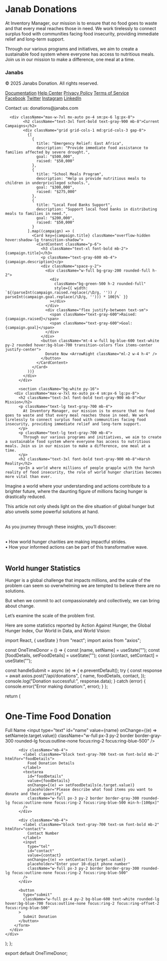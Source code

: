 # Janab Donations

At Inventory Manager, our mission is to ensure that no food goes to waste and that every meal reaches those in need. We work tirelessly to connect surplus food with communities facing food insecurity, providing immediate relief and long-term support.

Through our various programs and initiatives, we aim to create a sustainable food system where everyone has access to nutritious meals. Join us in our mission to make a difference, one meal at a time.

<footer className="bg-gray-800 text-white py-8">
        <div className="max-w-7xl mx-auto px-4 sm:px-6 lg:px-8">
          <div className="flex justify-between items-center">
            <div>
              <h3 className="text-lg font-bold mb-2">Janabs</h3>
              <p className="text-sm">© 2025 Janabs Donation. All rights reserved.</p>
            </div>
            <div className="flex space-x-4">
              <a href="#" className="text-sm hover:text-gray-400">Documentation</a>
              <a href="#" className="text-sm hover:text-gray-400">Help Center</a>
              <a href="#" className="text-sm hover:text-gray-400">Privacy Policy</a>
              <a href="#" className="text-sm hover:text-gray-400">Terms of Service</a>
            </div>
          </div>
          <div className="mt-4 flex justify-between items-center">
            <div className="flex space-x-4">
              <a href="#" className="text-sm hover:text-gray-400">Facebook</a>
              <a href="#" className="text-sm hover:text-gray-400">Twitter</a>
              <a href="#" className="text-sm hover:text-gray-400">Instagram</a>
              <a href="#" className="text-sm hover:text-gray-400">LinkedIn</a>
            </div>
            <div>
              <p className="text-sm">Contact us: donations@janabs.com</p>
            </div>
          </div>
        </div>
      </footer>

      <div className="max-w-7xl mx-auto px-4 sm:px-6 lg:px-8">
            <h2 className="text-3xl font-bold text-gray-900 mb-8">Current Campaigns</h2>
            <div className="grid grid-cols-1 md:grid-cols-3 gap-8">
              {[
                {
                  title: "Emergency Relief: East Africa",
                  description: "Provide immediate food assistance to families affected by severe drought.",
                  goal: "$500,000",
                  raised: "$50,000"
                },
                {
                  title: "School Meals Program",
                  description: "Help us provide nutritious meals to children in underprivileged schools.",
                  goal: "$300,000",
                  raised: "$275,000"
                },
                {
                  title: "Local Food Banks Support",
                  description: "Support local food banks in distributing meals to families in need.",
                  goal: "$200,000",
                  raised: "$50,000"
                }
              ].map((campaign) => (
                <Card key={campaign.title} className="overflow-hidden hover:shadow-lg transition-shadow">
                  <CardContent className="p-6">
                    <h3 className="text-xl font-bold mb-2">{campaign.title}</h3>
                    <p className="text-gray-600 mb-4">{campaign.description}</p>
                    <div className="space-y-2">
                      <div className="w-full bg-gray-200 rounded-full h-2">
                        <div 
                          className="bg-green-500 h-2 rounded-full" 
                          style={{ width: `${(parseInt(campaign.raised.replace(/\D/g, '')) / parseInt(campaign.goal.replace(/\D/g, ''))) * 100}%` }}
                        ></div>
                      </div>
                      <div className="flex justify-between text-sm">
                        <span className="text-gray-600">Raised: {campaign.raised}</span>
                        <span className="text-gray-600">Goal: {campaign.goal}</span>
                      </div>
                    </div>
                    <button className="mt-4 w-full bg-blue-600 text-white py-2 rounded hover:bg-blue-700 transition-colors flex items-center justify-center">
                      Donate Now <ArrowRight className="ml-2 w-4 h-4" />
                    </button>
                  </CardContent>
                </Card>
              ))}
            </div>
          </div>

          <section className="bg-white py-16">
        <div className="max-w-7xl mx-auto px-4 sm:px-6 lg:px-8">
          <h2 className="text-3xl font-bold text-gray-900 mb-8">Our Mission</h2>
          <p className="text-lg text-gray-700 mb-4">
            At Inventory Manager, our mission is to ensure that no food goes to waste and that every meal reaches those in need. We work tirelessly to connect surplus food with communities facing food insecurity, providing immediate relief and long-term support.
          </p>
          <p className="text-lg text-gray-700 mb-4">
            Through our various programs and initiatives, we aim to create a sustainable food system where everyone has access to nutritious meals. Join us in our mission to make a difference, one meal at a time.
          </p>
          <h2 className="text-3xl font-bold text-gray-900 mb-8">Harsh Reality</h2>
          <p>In a world where millions of people grapple with the harsh reality of food insecurity, the role of world hunger charities becomes more vital than ever.

Imagine a world where your understanding and actions contribute to a brighter future, where the daunting figure of millions facing hunger is drastically reduced.

This article not only sheds light on the dire situation of global hunger but also unveils some powerful solutions at hand. <br/><br/>

As you journey through these insights, you’ll discover:<br/><br/>

• How world hunger charities are making impactful strides.<br/>
• How your informed actions can be part of this transformative wave.<br/><br/>

<h2 className="text-3xl font-bold text-gray-900 mb-8">World hunger Statistics</h2>
Hunger is a global challenge that impacts millions, and the scale of the problem can seem so overwhelming we are tempted to believe there are no solutions.

But when we commit to act compassionately and collectively, we can bring about change.

Let’s examine the scale of the problem first.

Here are some statistics reported by Action Against Hunger, the Global Hunger Index, Our World in Data, and World Vision:</p>
        </div>
      </section>

import React, { useState } from "react";
import axios from "axios";

const OneTimeDonor = () => {
  const [name, setName] = useState("");
  const [foodDetails, setFoodDetails] = useState("");
  const [contact, setContact] = useState("");

  const handleSubmit = async (e) => {
    e.preventDefault();
    try {
      const response = await axios.post("/api/donations", {
        name,
        foodDetails,
        contact,
      });
      console.log("Donation successful:", response.data);
    } catch (error) {
      console.error("Error making donation:", error);
    }
  };

  return (
    <div className="min-h-screen bg-gray-50 p-6">
      <div className="max-w-6xl mx-auto">
        <h1 className="text-3xl font-bold text-gray-900 mb-8">One-Time Food Donation</h1>
        <form onSubmit={handleSubmit} className="p-6 bg-white rounded-lg shadow-md">
          <div className="mb-4">
            <label className="block text-gray-700 text-sm font-bold mb-2" htmlFor="name">
              Full Name
            </label>
            <input
              type="text"
              id="name"
              value={name}
              onChange={(e) => setName(e.target.value)}
              className="w-full px-3 py-2 border border-gray-300 rounded-lg focus:outline-none focus:ring-2 focus:ring-blue-500"
            />
          </div>
          
          <div className="mb-4">
            <label className="block text-gray-700 text-sm font-bold mb-2" htmlFor="foodDetails">
              Food Donation Details
            </label>
            <textarea
              id="foodDetails"
              value={foodDetails}
              onChange={(e) => setFoodDetails(e.target.value)}
              placeholder="Please describe what food items you want to donate and their quantity"
              className="w-full px-3 py-2 border border-gray-300 rounded-lg focus:outline-none focus:ring-2 focus:ring-blue-500 min-h-[100px]"
            />
          </div>

          <div className="mb-4">
            <label className="block text-gray-700 text-sm font-bold mb-2" htmlFor="contact">
              Contact Number
            </label>
            <input
              type="tel"
              id="contact"
              value={contact}
              onChange={(e) => setContact(e.target.value)}
              placeholder="Enter your 10-digit phone number"
              className="w-full px-3 py-2 border border-gray-300 rounded-lg focus:outline-none focus:ring-2 focus:ring-blue-500"
            />
          </div>

          <button
            type="submit"
            className="w-full px-4 py-2 bg-blue-600 text-white rounded-lg hover:bg-blue-700 focus:outline-none focus:ring-2 focus:ring-offset-2 focus:ring-blue-500"
          >
            Submit Donation
          </button>
        </form>
      </div>
    </div>
  );
};

export default OneTimeDonor;

